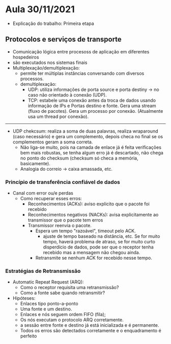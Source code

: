 # Aula 30/11/2021

- Explicação do trabalho: Primeira etapa

## Protocolos e serviços de transporte

- Comunicação lógica entre procesoss de aplicação em diferentes hospedeiros
- são executados nos sistemas finais
- Multiplexação/demultiplexação: 
    - permite ter múltiplas instâncias conversando com diversos processos.
    - demultiplexação: 
        - UDP: utiliza informações de porta source e porta destiny -> no caso não orientado à conexão (UDP).
        - TCP: estabele uma conexão antes da troca de dados usando informação de IPs e Portas destino e fonte. Gera uma stream (fluxo de pacotes). Gera um processo por conexão. (Atualmente usa um thread por conexão).
---
- UDP chekcsum: realiza a soma de duas palavras, realiza wraparound (caso necessário) e gera um complemento, depois checa no final se os complementos geram a soma correta.
    - Não liga-se muito, pois na camada de enlace já é feita verificações bem mais robustas, se tenha algum erro já é descartado, não chega no ponto do checksum (checksum só checa a memória, basicamente).
    - Analogia do correio -> caixa amassada, etc.

### Princípio de transferência confiável de dados

- Canal com error ou/e perdas
    - Como recuperar esses erros:
        - Reconhecimentos (ACKs): aviso explicito que o pacote foi recebido
        - Reconhecimentos negativos (NACKs): avisa explicitamente ao transmissor que o pacote tem erros
        - Transmissor reenvia o pacote.
            - Espera um tempo "razoável", timeout pelo ACK.
                - ajuste de tempo baseado na distância, etc. Se for muito tempo, haverá problema de atraso, se for muito curto disperdício de dados, pode ser que o receptor tenha recebido mas a mensagem não chegou ainda.
            - Retransmite se nenhum ACK for recebido nesse tempo.

### Estratégias de Retransmissão

- Automatic Repeat Request (ARQ):
    - Como o receptor requisita uma retransmissão?
    - Como a fonte sabe quando retransmitir?
- Hipóteses:
    - Enlaces tipo ponto-a-ponto
    - Uma fonte e um destino.
    - Enlaces e nós seguem ordem FIFO (fila);
    - Os nós executam o protocolo ARQ corretamente.
    - a sessão entre fonte e destino já está inicializada e é permanente.
    - Todos os erros são detectados corretamente e o enquadramento é perfeito